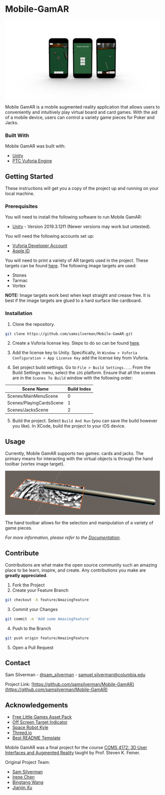# Mobile-GamAR

![Mobile GamAR Spashscreen](Misc/Images/splashscreen.png)

Mobile GamAR is a mobile augmented reality application that allows users to conveniently and intuitively play virtual board and card games. With the aid of a mobile device, users can control a variety game pieces for Poker and Jacks.

### Built With

Mobile GamAR was built with:

* [Unity](https://unity.com)
* [PTC Vuforia Engine](https://library.vuforia.com/articles/Training/getting-started-with-vuforia-in-unity.html)

## Getting Started

These instructions will get you a copy of the project up and running on your local machine.

### Prerequisites

You will need to install the following software to run Mobile GamAR:

* [Unity](https://unity3d.com/get-unity/download/archive) - Version 2019.3.12f1 (Newer versions may work but untested).

You will need the following accounts set up:
* [Vuforia Developer Account](https://developer.vuforia.com/vui/auth/login)
* [Apple ID](https://support.apple.com/en-us/HT204316)

You will need to print a variety of AR targets used in the project. These targets can be found [here](Misc/ImageTargets.pdf). The following image targets are used:

* Stones
* Tarmac
* Vortex

**NOTE:** Image targets work best when kept straight and crease free. It is best if the image targets are glued to a hard surface like cardboard.

### Installation

1. Clone the repository.

```bash
git clone https://github.com/samsilverman/Mobile-GamAR.git
```

2. Create a Vuforia license key. Steps to do so can be found [here](https://library.vuforia.com/articles/Training/Vuforia-License-Manager.html).

3. Add the license key to Unity. Specifically, in `Window > Vuforia Configuration > App License Key` add the license key from Vuforia.

4. Set project build settings. Go to `File > Build Settings...`. From the Build Settings menu, select the `iOS` platform. Ensure that all the scenes are in the `Scenes To Build` window with the following order:

| Scene Name      | Build Index |
| ----------- | ----------- |
| Scenes/MainMenuScene      | 0       |
| Scenes/PlayingCardsScene   | 1        |
| Scenes/JacksScene   | 2        |

5. Build the project. Select `Build And Run` (you can save the build however you like). In XCode, build the project to your iOS device.

## Usage

Currently, Mobile GamAR supports two games: cards and jacks. The primary means for interacting with the virtual objects is through the hand toolbar (vortex image target).

![Hand Toolbar](Misc/Images/hand-toolbar.png)

The hand toolbar allows for the selection and manipulation of a variety of game pieces.

*For more information, please refer to the [Documentation](https://github.com/samsilverman/Mobile-GamAR/wiki).*

## Contribute

Contributions are what make the open source community such an amazing place to be learn, inspire, and create. Any contributions you make are **greatly appreciated**.

1. Fork the Project
2. Create your Feature Branch

```bash
git checkout -b feature/AmazingFeature
```

3. Commit your Changes

```bash
git commit -m 'Add some AmazingFeature'
```

4. Push to the Branch

```bash
git push origin feature/AmazingFeature
```

5. Open a Pull Request

## Contact

Sam Silverman - [@sam_silverman](https://twitter.com/sam_silverman) - [samuel.silverman@columbia.edu](mailto:samuel.silverman@columbia.edu)

Project Link: [https://github.com/samsilverman/Mobile-GamAR](https://github.com/samsilverman/Mobile-GamAR)

## Acknowledgements

* [Free Little Games Asset Pack](https://assetstore.unity.com/packages/3d/props/free-little-games-asset-pack-125089)
* [Off Screen Target Indicator](https://assetstore.unity.com/packages/tools/gui/off-screen-target-indicator-71799)
* [Space Robot Kyle](https://assetstore.unity.com/packages/3d/characters/robots/space-robot-kyle-4696)
* [Threed.io](https://threed.io)
* [Best README Template](https://github.com/othneildrew/Best-README-Template)

Mobile GamAR was a final project for the course [COMS 4172: 3D User Interfaces and Augmented Reality](http://www.cs.columbia.edu/~feiner/courses/csw4172/) taught by Prof. Steven K. Feiner.

Original Project Team:

* [Sam Silverman](https://github.com/samsilverman)
* [Irene Chen](https://github.com/irenekchen)
* [Bingtang Wang](https://github.com/EricWang777)
* [Jianjin Xu](https://github.com/AtlantixJJ)